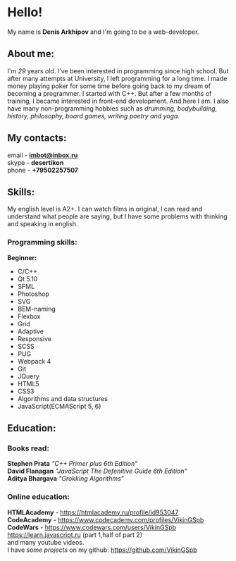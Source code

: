 # Hello!

My name is **Denis Arkhipov** and I'm going to be a web-developer.

## About me:
I'm *29* years old. I've been interested in programming since high school. But after many attempts at University, I left programming for a long time. 
I made money playing poker for some time before going back to my dream of becoming a programmer. I started with C++. But after a few months of training, I became interested in front-end development. And here I am.
I also have many non-programming hobbies such as *drumming, bodybuilding, history, philosophy, board games, writing poetry and yoga.*

## My contacts:
email - **imbot@inbox.ru**  
skype - **desertikon**  
phone - **+79502257507**

## Skills: 
My english level is A2+. I can watch films in original, I can read and understand what people are saying, but I have some problems with thinking and speaking in english.
  ### Programming skills:
  **Beginner:**  
* C/C++
* Qt 5.10
* SFML
* Photoshop
* SVG
* BEM-naming
* Flexbox
* Grid
* Adaptive
* Responsive
* SCSS
* PUG
* Webpack 4
* Git
* JQuery
* HTML5
* CSS3
* Algorithms and data structures  
* JavaScript(ECMAScript 5, 6)

## Education:
  ### Books read: 
  **Stephen Prata** *"C++ Primer plus 6th Edition"*  
  **David Flanagan** *"JavaScript The Defenitive Guide 6th Edition"*  
  **Aditya Bhargava** *"Grokking Algorithms"*  

  ### Online education:
  **HTMLAcademy** - https://htmlacademy.ru/profile/id953047  
  **CodeAcademy** - https://www.codecademy.com/profiles/VikinGSpb  
  **CodeWars** - https://www.codewars.com/users/VikinGSpb  
  https://learn.javascript.ru   (part 1,half of part 2)  
  and many youtube videos.  
  I have *some projects* on my github: https://github.com/VikinGSpb